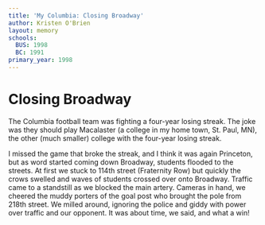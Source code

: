 ```yaml
---
title: 'My Columbia: Closing Broadway'
author: Kristen O'Brien
layout: memory
schools:
  BUS: 1998
  BC: 1991
primary_year: 1998
---
```

# Closing Broadway

The Columbia football team was fighting a four-year losing streak.  The joke was they should play Macalaster (a college in my home town, St. Paul, MN), the other (much smaller) college with the four-year losing streak.

I missed the game that broke the streak, and I think it was again Princeton, but as word started coming down Broadway, students flooded to the streets.  At first we stuck to 114th street (Fraternity Row) but quickly the crows swelled and waves of students crossed over onto Broadway.  Traffic came to a standstill as we blocked the main artery.  Cameras in hand, we cheered the muddy porters of the goal post who brought the pole from 218th street.  We milled around, ignoring the police and giddy with power over traffic and our opponent.  It was about time, we said, and what a win!
